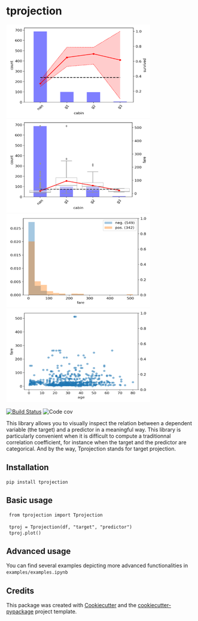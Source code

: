 # tprojection


<div class="row">

<img src="examples/survived_cabin.png" height="250" width="385">
<img src="examples/fare_cabin.png" height="250" width="385">
<img src="examples/survived_fare.png" height="250" width="385">
<img src="examples/fare_age.png" height="250" width="385">

<div class="row">
</div>


[![Build
Status](https://travis-ci.com/greghor/tprojection.svg?branch=master)](https://travis-ci.com/github/greghor/tprojection)
![Code cov](https://img.shields.io/codecov/c/github/greghor/tprojection)


This library allows you to visually inspect the relation between a dependent variable (the target) and a predictor in a meaningful way. This library is particularly convenient when it is difficult to compute a traditionnal correlation coefficient, for instance when the target and the predictor are categorical.
And by the way, Tprojection stands for target projection.


## Installation

    pip install tprojection

## Basic usage

     from tprojection import Tprojection

     tproj = Tprojection(df, "target", "predictor")
     tproj.plot()

## Advanced usage

You can find several examples depicting more advanced functionalities in `examples/examples.ipynb`

## Credits

This package was created with [Cookiecutter](https://github.com/audreyr/cookiecutter) and the [cookiecutter-pypackage](https://github.com/audreyr/cookiecutter-pypackage) project template.

